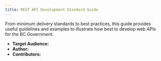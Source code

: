 ```yaml
---
title: REST API Development Standard Guide
---
```


From minimum delivery standards to best practices, this guide provides useful guidelines and examples to illustrate how best to develop web APIs for the BC Government.

* **Target Audience:**
* **Author:**
* **Contributors:**

